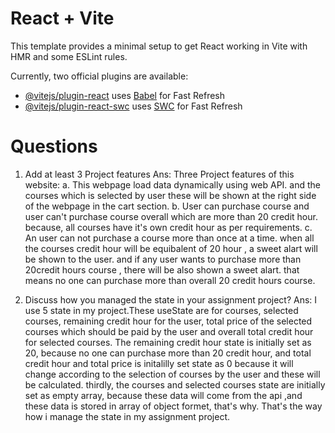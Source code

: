 # React + Vite

This template provides a minimal setup to get React working in Vite with HMR and some ESLint rules.

Currently, two official plugins are available:

- [@vitejs/plugin-react](https://github.com/vitejs/vite-plugin-react/blob/main/packages/plugin-react/README.md) uses [Babel](https://babeljs.io/) for Fast Refresh
- [@vitejs/plugin-react-swc](https://github.com/vitejs/vite-plugin-react-swc) uses [SWC](https://swc.rs/) for Fast Refresh


# Questions

1. Add at least 3 Project features
Ans: Three Project features of this website:
a. This webpage load data dynamically using web API. and the courses which is selected by user these will be shown at the right side of the webpage in the cart section.
b. User can purchase course and user can't purchase course overall which are more than 20 credit hour. because, all courses have it's own credit hour as per requirements.
c. An user can not purchase a course more than once at a time. when all the courses credit hour will be equibalent of 20 hour , a sweet alart will be shown to the user. and if any user wants to purchase more than 20credit hours course , there will be also shown a sweet alart. that means no one can purchase more than overall 20 credit hours course.


2. Discuss how you managed the state in your assignment project?
Ans: I use 5 state in my project.These useState are for courses, selected courses, remaining credit hour for the user, total price of the selected courses which should be paid by the user and overall total credit hour for selected courses. The remaining credit hour state is initially set as 20, because no one can purchase more than 20 credit hour, and total credit hour and total price is initalilly set state as 0 because it will change according to the selection of courses by the user and these will be calculated.
thirdly, the courses and selected courses state are initially set as empty array, because these data will come from the api ,and these data is stored in array of object formet, that's why. That's the way how i manage the state in my assignment project.